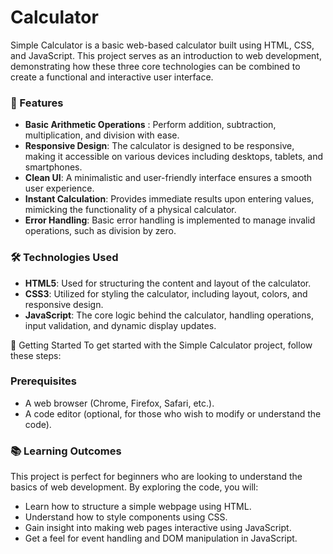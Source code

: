 # Calculator
Simple Calculator is a basic web-based calculator built using HTML, CSS, and JavaScript. This project serves as an introduction to web development, demonstrating how these three core technologies can be combined to create a functional and interactive user interface.

### 📝 Features
- **Basic Arithmetic Operations** : Perform addition, subtraction, multiplication, and division with ease.
- **Responsive Design**: The calculator is designed to be responsive, making it accessible on various devices including desktops, tablets, and smartphones.
- **Clean UI**: A minimalistic and user-friendly interface ensures a smooth user experience.
- **Instant Calculation**: Provides immediate results upon entering values, mimicking the functionality of a physical calculator.
- **Error Handling**: Basic error handling is implemented to manage invalid operations, such as division by zero.


### 🛠️ Technologies Used
- **HTML5**: Used for structuring the content and layout of the calculator.
- **CSS3**: Utilized for styling the calculator, including layout, colors, and responsive design.
- **JavaScript**: The core logic behind the calculator, handling operations, input validation, and dynamic display updates.
  
🚀 Getting Started
To get started with the Simple Calculator project, follow these steps:

### Prerequisites
- A web browser (Chrome, Firefox, Safari, etc.).
- A code editor (optional, for those who wish to modify or understand the code).


### 📚 Learning Outcomes
This project is perfect for beginners who are looking to understand the basics of web development. By exploring the code, you will:

- Learn how to structure a simple webpage using HTML.
- Understand how to style components using CSS.
- Gain insight into making web pages interactive using JavaScript.
- Get a feel for event handling and DOM manipulation in JavaScript.
